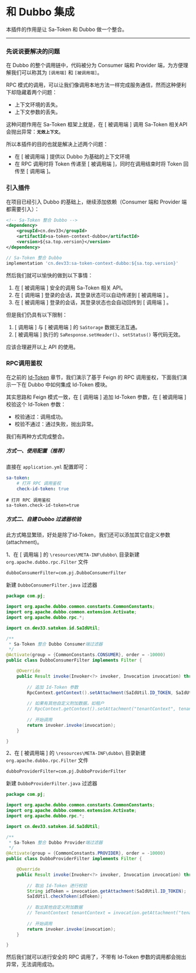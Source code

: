 # 和 Dubbo 集成 

本插件的作用是让 Sa-Token 和 Dubbo 做一个整合。 

--- 

### 先说说要解决的问题 

在 Dubbo 的整个调用链中，代码被分为 Consumer 端和 Provider 端，为方便理解我们可以称其为 `[调用端]` 和 `[被调用端]`。 

RPC 模式的调用，可以让我们像调用本地方法一样完成服务通信，然而这种便利下却隐藏着两个问题：

- 上下文环境的丢失。
- 上下文参数的丢失。 

这种问题作用在 Sa-Token 框架上就是，在 [ 被调用端 ] 调用 Sa-Token 相关API会抛出异常：**`无效上下文`**。

所以本插件的目的也就是解决上述两个问题：

- 在 [ 被调用端 ] 提供以 Dubbo 为基础的上下文环境 
- 在 RPC 调用时将 Token 传递至 [ 被调用端 ]，同时在调用结束时将 Token 回传至 [ 调用端 ]。


### 引入插件 

在项目已经引入 Dubbo 的基础上，继续添加依赖（Consumer 端和 Provider 端都需要引入）：

<!---------------------------- tabs:start ---------------------------->
<!-------- tab:Maven 方式 -------->
``` xml 
<!-- Sa-Token 整合 Dubbo -->
<dependency>
	<groupId>cn.dev33</groupId>
	<artifactId>sa-token-context-dubbo</artifactId>
	<version>${sa.top.version}</version>
</dependency>
```
<!-------- tab:Gradle 方式 -------->
``` gradle
// Sa-Token 整合 Dubbo
implementation 'cn.dev33:sa-token-context-dubbo:${sa.top.version}'
```
<!---------------------------- tabs:end ---------------------------->



然后我们就可以愉快的做到以下事情：

1. 在 [ 被调用端 ] 安全的调用 Sa-Token 相关 API。
2. 在 [ 调用端 ] 登录的会话，其登录状态可以自动传递到 [ 被调用端 ] 。
3. 在 [ 被调用端 ] 登录的会话，其登录状态也会自动回传到 [ 调用端 ] 。

但是我们仍具有以下限制：

1. [ 调用端 ] 与 [ 被调用端 ] 的 `SaStorage` 数据无法互通。
2. [ 被调用端 ] 执行的 `SaResponse.setHeader()`、`setStatus()` 等代码无效。

应该合理避开以上 API 的使用。


### RPC调用鉴权

在之前的 [Id-Token](/micro/id-token) 章节，我们演示了基于 Feign 的 RPC 调用鉴权，下面我们演示一下在 Dubbo 中如何集成 Id-Token 模块。

其实思路和 Feign 模式一致，在 [ 调用端 ] 追加 Id-Token 参数，在 [ 被调用端 ] 校验这个 Id-Token 参数：

- 校验通过：调用成功。
- 校验不通过：通过失败，抛出异常。

我们有两种方式完成整合。

##### 方式一、使用配置（推荐）

直接在 `application.yml` 配置即可：

<!---------------------------- tabs:start ---------------------------->
<!------------- tab:yaml 风格  ------------->
``` yaml
sa-token: 
	# 打开 RPC 调用鉴权 
	check-id-token: true
```
<!------------- tab:properties 风格  ------------->
``` properties
# 打开 RPC 调用鉴权 
sa-token.check-id-token=true
```
<!---------------------------- tabs:end ---------------------------->


##### 方式二、自建 Dubbo 过滤器校验
此方式略显繁琐，好处是除了Id-Token，我们还可以添加其它自定义参数 (attachment)。

1、在 [ 调用端 ] 的 `\resources\META-INF\dubbo\` 目录新建 `org.apache.dubbo.rpc.Filter` 文件
``` html
dubboConsumerFilter=com.pj.DubboConsumerFilter
```

新建 `DubboConsumerFilter.java` 过滤器

``` java
package com.pj;

import org.apache.dubbo.common.constants.CommonConstants;
import org.apache.dubbo.common.extension.Activate;
import org.apache.dubbo.rpc.*;

import cn.dev33.satoken.id.SaIdUtil;

/**
 * Sa-Token 整合 Dubbo Consumer端过滤器 
 */
@Activate(group = {CommonConstants.CONSUMER}, order = -10000)
public class DubboConsumerFilter implements Filter {

	@Override
	public Result invoke(Invoker<?> invoker, Invocation invocation) throws RpcException {
		
		// 追加 Id-Token 参数 
		RpcContext.getContext().setAttachment(SaIdUtil.ID_TOKEN, SaIdUtil.getToken());
		
		// 如果有其他自定义附加数据，如租户
		// RpcContext.getContext().setAttachment("tenantContext", tenantContext);
		
		// 开始调用
		return invoker.invoke(invocation);
	}

}
```


2、在 [ 被调用端 ] 的 `\resources\META-INF\dubbo\` 目录新建 `org.apache.dubbo.rpc.Filter` 文件
``` html
dubboProviderFilter=com.pj.DubboProviderFilter
```

新建 `DubboProviderFilter.java` 过滤器

``` java
package com.pj;

import org.apache.dubbo.common.constants.CommonConstants;
import org.apache.dubbo.common.extension.Activate;
import org.apache.dubbo.rpc.*;

import cn.dev33.satoken.id.SaIdUtil;

/**
 * Sa-Token 整合 Dubbo Provider端过滤器 
 */
@Activate(group = {CommonConstants.PROVIDER}, order = -10000)
public class DubboProviderFilter implements Filter {

	@Override
	public Result invoke(Invoker<?> invoker, Invocation invocation) throws RpcException {
		
		// 取出 Id-Token 进行校验 
		String idToken = invocation.getAttachment(SaIdUtil.ID_TOKEN);
		SaIdUtil.checkToken(idToken);
		
		// 取出其他自定义附加数据
		// TenantContext tenantContext = invocation.getAttachment("tenantContext");
		
		// 开始调用
		return invoker.invoke(invocation);
	}

}
```


然后我们就可以进行安全的 RPC 调用了，不带有 Id-Token 参数的调用都会抛出异常，无法调用成功。

